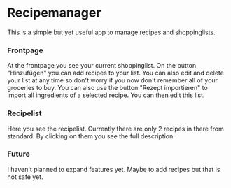 # Recipemanager

This is a simple but yet useful app to manage recipes and shoppinglists.

### Frontpage

At the frontpage you see your current shoppinglist. On the button "Hinzufügen" you can add recipes to your list. 
You can also edit and delete your list at any time so don't worry if you now don't remember all of your groceries to buy.
You can also use the button "Rezept importieren" to import all ingredients of a selected recipe. You can then edit this list.

### Recipelist

Here you see the recipelist. Currently there are only 2 recipes in there from standard.
By clicking on them you see the full description.

### Future

I haven't planned to expand features yet. Maybe to add recipes but that is not safe yet.
